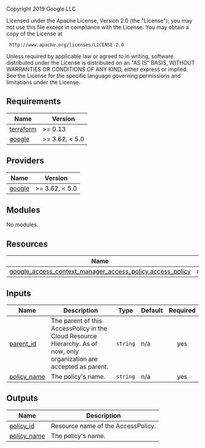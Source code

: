 Copyright 2019 Google LLC

Licensed under the Apache License, Version 2.0 (the "License");
you may not use this file except in compliance with the License.
You may obtain a copy of the License at

     http://www.apache.org/licenses/LICENSE-2.0

Unless required by applicable law or agreed to in writing, software
distributed under the License is distributed on an "AS IS" BASIS,
WITHOUT WARRANTIES OR CONDITIONS OF ANY KIND, either express or implied.
See the License for the specific language governing permissions and
limitations under the License.

## Requirements

| Name | Version |
|------|---------|
| <a name="requirement_terraform"></a> [terraform](#requirement\_terraform) | >= 0.13 |
| <a name="requirement_google"></a> [google](#requirement\_google) | >= 3.62, < 5.0 |

## Providers

| Name | Version |
|------|---------|
| <a name="provider_google"></a> [google](#provider\_google) | >= 3.62, < 5.0 |

## Modules

No modules.

## Resources

| Name | Type |
|------|------|
| [google_access_context_manager_access_policy.access_policy](https://registry.terraform.io/providers/hashicorp/google/latest/docs/resources/access_context_manager_access_policy) | resource |

## Inputs

| Name | Description | Type | Default | Required |
|------|-------------|------|---------|:--------:|
| <a name="input_parent_id"></a> [parent\_id](#input\_parent\_id) | The parent of this AccessPolicy in the Cloud Resource Hierarchy. As of now, only organization are accepted as parent. | `string` | n/a | yes |
| <a name="input_policy_name"></a> [policy\_name](#input\_policy\_name) | The policy's name. | `string` | n/a | yes |

## Outputs

| Name | Description |
|------|-------------|
| <a name="output_policy_id"></a> [policy\_id](#output\_policy\_id) | Resource name of the AccessPolicy. |
| <a name="output_policy_name"></a> [policy\_name](#output\_policy\_name) | The policy's name. |
